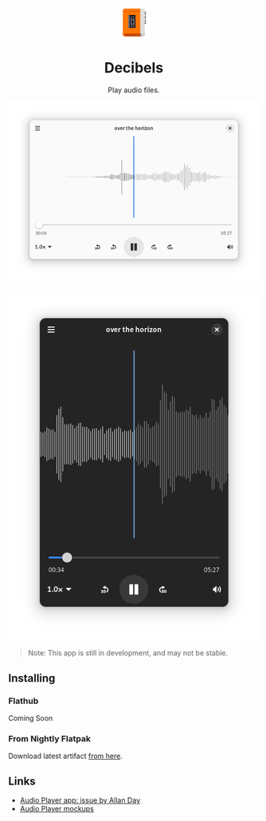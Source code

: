 <div align="center">
<img src="data/icons/hicolor/scalable/apps/com.vixalien.decibels.svg" height="64">

# Decibels

Play audio files.

![The main view of Decibels.](./data/screenshots/screenshot-1.png)

![Decibels in dark mode and on a mobile.](./data/screenshots/screenshot-2.png)

</div>

> Note: This app is still in development, and may not be stable.

## Installing

### Flathub

Coming Soon

### From Nightly Flatpak

Download latest artifact [from here][artifact].

## Links

- [Audio Player app: issue by Allan Day](https://gitlab.gnome.org/Teams/Design/app-mockups/-/issues/96)
- [Audio Player mockups](https://gitlab.gnome.org/Teams/Design/app-mockups/-/blob/master/audio-player/audio-player.png?ref_type=heads)

[artifact]: https://github.com/vixalien/decibels/actions/workflows/build-nightly.yml
